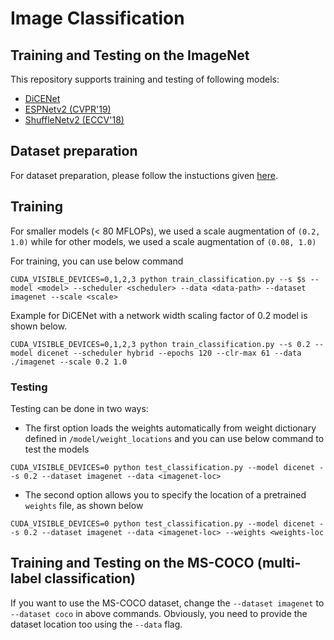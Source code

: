# Image Classification

## Training and Testing on the ImageNet

This repository supports training and testing of following models:
 * [DiCENet](https://arxiv.org/pdf/1906.03516.pdf)
 * [ESPNetv2 (CVPR'19)](https://arxiv.org/abs/1811.11431)
 * [ShuffleNetv2 (ECCV'18)](https://arxiv.org/abs/1807.11164)
 
 
## Dataset preparation
For dataset preparation, please follow the instuctions given [here](https://github.com/facebook/fb.resnet.torch/blob/master/INSTALL.md#download-the-imagenet-dataset).

## Training
For smaller models (< 80 MFLOPs), we used a scale augmentation of `(0.2, 1.0)` while for other models, we used a scale augmentation of `(0.08, 1.0)`

For training, you can use below command
``` 
CUDA_VISIBLE_DEVICES=0,1,2,3 python train_classification.py --s $s --model <model> --scheduler <scheduler> --data <data-path> --dataset imagenet --scale <scale>
```
Example for DiCENet with a network width scaling factor of 0.2 model is shown below.
```
CUDA_VISIBLE_DEVICES=0,1,2,3 python train_classification.py --s 0.2 --model dicenet --scheduler hybrid --epochs 120 --clr-max 61 --data ./imagenet --scale 0.2 1.0 
``` 

### Testing
Testing can be done in two ways:
 * The first option loads the weights automatically from weight dictionary defined in `/model/weight_locations` and you can use below command to test the models

```
CUDA_VISIBLE_DEVICES=0 python test_classification.py --model dicenet --s 0.2 --dataset imagenet --data <imagenet-loc>
```
 * The second option allows you to specify the location of a pretrained `weights` file, as shown below
```
CUDA_VISIBLE_DEVICES=0 python test_classification.py --model dicenet --s 0.2 --dataset imagenet --data <imagenet-loc> --weights <weights-loc
```

## Training and Testing on the MS-COCO (multi-label classification)

If you want to use the MS-COCO dataset, change the `--dataset imagenet` to `--dataset coco` in above commands. Obviously, you need to provide the dataset location too using the `--data` flag.
